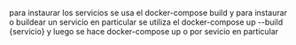 para instaurar los servicios se usa el docker-compose build
y para instaurar o buildear un servicio en particular se utiliza el docker-compose up --build {servicio}
y luego se hace docker-compose up o por sevicio en particular
